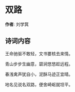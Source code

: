 # 双路

**作者**: 刘学箕

## 诗词内容

王命驰驱不敢轻，文书要核去来情。

青山步步生幽意，碧涧悠悠趁远程。

春浅禽声犹自小，泥酥马迹正宜晴。

地名见说名双路，便舍崎岖就坦平。

